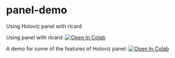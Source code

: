# panel-demo
Using Holoviz panel with rlcard

Using panel with rlcard:
<a target="_blank" href="https://colab.research.google.com/github/billh0420/panel-demo/blob/3a5c82748f4b0039c052e035de19042df42f1af6/Gin_Rummy_World/GinRummy230409.ipynb">
  <img src="https://colab.research.google.com/assets/colab-badge.svg" alt="Open In Colab"/>
</a>

A demo for some of the features of Holoviz panel:
<a target="_blank" href="https://colab.research.google.com/github/billh0420/panel-demo/blob/636fc686ebeca59964f01f61e3ad725ef57effe1/Gin_Rummy_World/Demo%20Panel.ipynb">
  <img src="https://colab.research.google.com/assets/colab-badge.svg" alt="Open In Colab"/>
</a>
